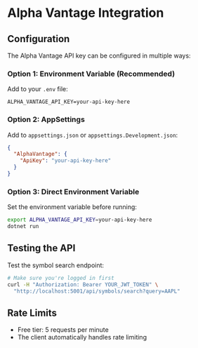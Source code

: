 # Alpha Vantage Integration

## Configuration

The Alpha Vantage API key can be configured in multiple ways:

### Option 1: Environment Variable (Recommended)
Add to your `.env` file:
```
ALPHA_VANTAGE_API_KEY=your-api-key-here
```

### Option 2: AppSettings
Add to `appsettings.json` or `appsettings.Development.json`:
```json
{
  "AlphaVantage": {
    "ApiKey": "your-api-key-here"
  }
}
```

### Option 3: Direct Environment Variable
Set the environment variable before running:
```bash
export ALPHA_VANTAGE_API_KEY=your-api-key-here
dotnet run
```

## Testing the API

Test the symbol search endpoint:
```bash
# Make sure you're logged in first
curl -H "Authorization: Bearer YOUR_JWT_TOKEN" \
  "http://localhost:5001/api/symbols/search?query=AAPL"
```

## Rate Limits
- Free tier: 5 requests per minute
- The client automatically handles rate limiting
